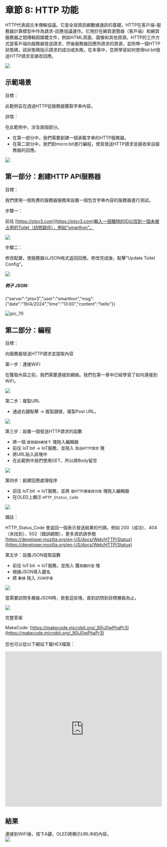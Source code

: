 # 章節 8: HTTP 功能

HTTP代表超文本傳輸協議。它是全球資訊網數據通訊的基礎。HTTP在客戶端-服務器計算模型中作為請求-回應協議運作。它用於在網頁瀏覽器（客戶端）和網頁服務器之間傳輸超媒體文件，例如HTML頁面、圖像和其他資源。HTTP的工作方式是客戶端向服務器發送請求，然後服務器回應所請求的資源，並附帶一個HTTP狀態碼，該狀態碼指示請求的成功或失敗。在本章中，您將學習如何使用Iot:bit發送HTTP請求並接收回應。<p>

![](images/Ch8/HTTP_1.png)<br>

## 示範場景

<span id="subtitle">目標：<BR><P>

此範例旨在透過HTTP從服務器獲取字串內容。<p>

<span id="subtitle">詳情：<BR><P>

在此範例中，涉及兩個部分。
- 在第一部分中，我們需要創建一個承載字串的HTTP服務器。
- 在第二部分中，我們對micro:bit進行編程，使其發送HTTP請求並接收來自服務器的回應。

![](images/Ch8/HTTP_2.png)<br>

## 第一部分：創建HTTP API服務器

<span id="subtitle">目標：<BR><P>

我們使用一個免費的服務器服務來設置一個包含字串內容的服務器進行測試。<p>

<span id="subtitle">步驟一：<BR><P>

前往 [https://ptsv3.com](https://ptsv3.com)輸入一個獨特的ID以找到一個未被占用的Toilet（訪問路徑），例如“smarthon”。<br>

![](images/Ch8/HTTP_3.png)<br>

<span id="subtitle">步驟二：<BR><P>

修改配置，使服務器以JSON格式返回回應。修改完成後，點擊“Update Toilet Config”。<br>

![](images/Ch8/HTTP_4.png)<br>


<H5>例子 JSON:</H5><P>

{"server":"ptsv3","user":"smarthon","msg":{"date":"19/4/2024","time":"13:00","content":"hello"}} <P>

![pic_70](images/Ch8/HTTP_5.png)<br>

## 第二部分：編程

<span id="subtitle">目標：<BR><P>

向服務器發送HTTP請求並提取內容<br>

<span id="subtitle">第一步：連接WiFi<BR><P>

在獲取內容之前，我們需要連接到網絡。我們在第一章中已經學習了如何連接到WiFi。<br>

![](images/Ch8/HTTP_6.png)<br>

<span id="subtitle">第二步：複製URL<BR><P>

- 通過右鍵點擊 -> 複製鏈接，複製Post URL。

![](images/Ch8/HTTP_7.png)<br>

<span id="subtitle">第三步：設置一個發送HTTP請求的函數<BR><P>

- 將一個 `當按鈕A被按下` 塊拖入編輯器
- 前往 IoT:bit -> IoT服務，並拖入 `發送HTTP請求` 塊
- 將URL貼入該塊中
- 在此範例中我們使用GET，所以將Body留空

![](images/Ch8/HTTP_8.png)<br>

<span id="subtitle">第四步：創建回應處理程序<BR><P>

- 前往 IoT:bit -> IoT服務，並將 `當HTTP連接成功後` 塊拖入編輯器
- 在OLED上顯示 `HTTP_Status_Code`

![](images/Ch8/HTTP_9.png)<br>

<span id="subtitle">備註：<BR><P>
HTTP_Status_Code 會返回一個表示發送結果的代碼，例如 200（成功）、404（未找到）、502（錯誤網關），更多資訊請參閱 [https://developer.mozilla.org/en-US/docs/Web/HTTP/Status](https://developer.mozilla.org/en-US/docs/Web/HTTP/Status)

<span id="subtitle">第五步：設置JSON提取函數<BR><P>

- 前往 IoT:bit -> IoT服務，並拖入 獲`取鍵的值` 塊
- 根據JSON填入鍵名
- 將 `數據` 拖入 `JSON字串`

![](images/Ch8/HTTP_10.png)<br>

當需要訪問多層級JSON時，嵌套這些塊，直到訪問到目標層級為止。<br>

![](images/Ch8/HTTP_11.png)<br>


<span id="subtitle">完整答案<BR><P>

MakeCode: [https://makecode.microbit.org/_90jJ0wPhaPr3](https://makecode.microbit.org/_90jJ0wPhaPr3)<br><br>
您也可以從以下網站下載HEX檔案：<br>

<iframe src="https://makecode.microbit.org/#pub:_90jJ0wPhaPr3" width="100%" height="500" frameborder="0"></iframe>

## 結果

連接到WiFi後，按下A鍵，OLED將顯示URL中的內容。<br>
![](images/Ch8/HTTP_13.jpg)<br>

<!-- ## 程序

<span id="subtitle">第零步：添加擴展並連接WiFi<BR><P>

- 從“[https://github.com/smarthon/pxt-iot-bit](https://github.com/smarthon/pxt-iot-bit)”添加IoT:bit擴展，或從“[https://github.com/SMARTHON/pxt-smartcity](https://github.com/SMARTHON/pxt-smartcity)”添加智慧城市擴展<br>
- 初始化並將IoT:bit連接到WiFi<br>

<span id="subtitle">第一步：發送HTTP請求<BR><P>

- 使用 發送HTTP請求方法…… 塊
- 選擇發送方法，可以是GET或POST
- 在 URL: 塊中，輸入API的URL
- 如果使用POST方法，您可以在JSON格式中包含POST Body

![](images/Ch8/HTTP_14.png)<br>

<span id="subtitle">第二步：接收回應<BR><P>

- 將  `On HTTP received ….` 塊放入編輯器 
- 有兩個變量：`HTTP_Status_Code` 和 `Data`
- `HTTP_Status_Code` 返回表示發送結果的代碼，例如 200（成功）、404（未找到）、502（錯誤網關），更多資訊請參閱 [https://developer.mozilla.org/en-US/docs/Web/HTTP/Status](https://developer.mozilla.org/en-US/docs/Web/HTTP/Status)
- `Data` 返回服務器回應的主體，以字串格式呈現，可以是任何字串格式的內容，例如文字訊息、數字或JSON內容

![](images/Ch8/HTTP_15.png)<br>

<span id="subtitle">第三步：提取JSON <BR><P>

- 有時服務器的回應是JSON格式的內容，從JSON字串XXX中獲取鍵XXX的值 是一個提取器，幫助從標準JSON內容中獲取值。
- 從JSON字串XXX中獲取鍵XXX的值 需要兩個資訊，第一個是要搜尋的鍵名，第二個是JSON的來源字串。 
- 當函數在JSON中找到該鍵後，它將以字串格式返回對應的值。

![](images/Ch8/HTTP_16.png)<br> -->
